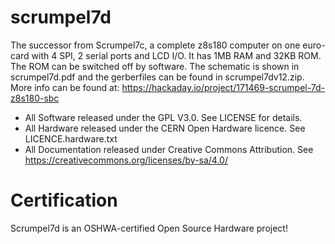 # scrumpel7d
The successor from Scrumpel7c, a complete z8s180 computer on one euro-card with 4 SPI, 2 serial ports and LCD I/O.
It has 1MB RAM and 32KB ROM. The ROM can be switched off by software. 
The schematic is shown in scrumpel7d.pdf and the gerberfiles can be found in scrumpel7dv12.zip.
More info can be found at: https://hackaday.io/project/171469-scrumpel-7d-z8s180-sbc

* All Software released under the GPL V3.0. See LICENSE for details.
* All Hardware released under the CERN Open Hardware licence. See LICENCE.hardware.txt
* All Documentation released under Creative Commons Attribution. See https://creativecommons.org/licenses/by-sa/4.0/

# Certification
Scrumpel7d is an OSHWA-certified Open Source Hardware project!

